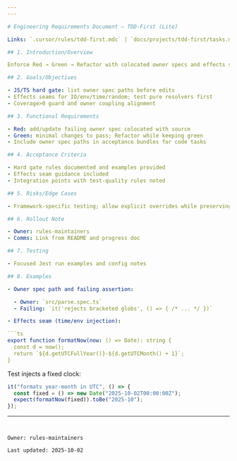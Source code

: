 ```yaml
---
---

# Engineering Requirements Document — TDD‑First (Lite)

Links: `.cursor/rules/tdd-first.mdc` | `docs/projects/tdd-first/tasks.md` | `docs/projects/split-progress/erd.md`

## 1. Introduction/Overview

Enforce Red → Green → Refactor with colocated owner specs and effects seams.

## 2. Goals/Objectives

- JS/TS hard gate: list owner spec paths before edits
- Effects seams for IO/env/time/random; test pure resolvers first
- Coverage>0 guard and owner coupling alignment

## 3. Functional Requirements

- Red: add/update failing owner spec colocated with source
- Green: minimal changes to pass; Refactor while keeping green
- Include owner spec paths in acceptance bundles for code tasks

## 4. Acceptance Criteria

- Hard gate rules documented and examples provided
- Effects seam guidance included
- Integration points with test-quality rules noted

## 5. Risks/Edge Cases

- Framework-specific testing; allow explicit overrides while preserving owner mapping

## 6. Rollout Note

- Owner: rules-maintainers
- Comms: Link from README and progress doc

## 7. Testing

- Focused Jest run examples and config notes

## 8. Examples

- Owner spec path and failing assertion:

  - Owner: `src/parse.spec.ts`
  - Failing: `it('rejects bracketed globs', () => { /* ... */ })`

- Effects seam (time/env injection):

```ts
export function formatNow(now: () => Date): string {
  const d = now();
  return `${d.getUTCFullYear()}-${d.getUTCMonth() + 1}`;
}
```

Test injects a fixed clock:

```ts
it("formats year-month in UTC", () => {
  const fixed = () => new Date("2025-10-02T00:00:00Z");
  expect(formatNow(fixed)).toBe("2025-10");
});
```

---
```


Owner: rules-maintainers

Last updated: 2025-10-02
